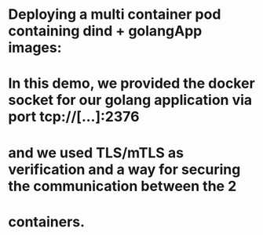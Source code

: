 # Deploying a multi container pod containing dind + golangApp images:

# In this demo, we provided the docker socket for our golang application via port tcp://[...]:2376
# and we used TLS/mTLS as verification and a way for securing the communication between the 2
# containers. 
